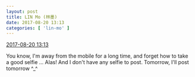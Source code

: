 ```yaml
---
layout: post
title: LIN Mo (林墨)
date: 2017-08-20 13:13
categories: [ 'lin-mo' ]
---
```


<div class="weibo-info">
  <a href="http://weibo.com/6108312042/FhXEgrz2C">2017-08-20 13:13</a>
</div>

You know, I'm away from the mobile for a long time, and forget how to take a good selfie … Alas! And I don't have any selfie to post. Tomorrow, I'll post tomorrow ^\_^
